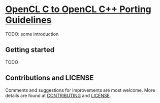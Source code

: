 # [OpenCL C to OpenCL C++ Porting Guidelines](./OpenCLCToOpenCLCppPortingGuidelines.md)

TODO: some introduction

## Getting started

TODO

## Contributions and LICENSE

Comments and suggestions for improvements are most welcome. More details are found at [CONTRIBUTING](./CONTRIBUTING.md) and [LICENSE](./LICENSE).
